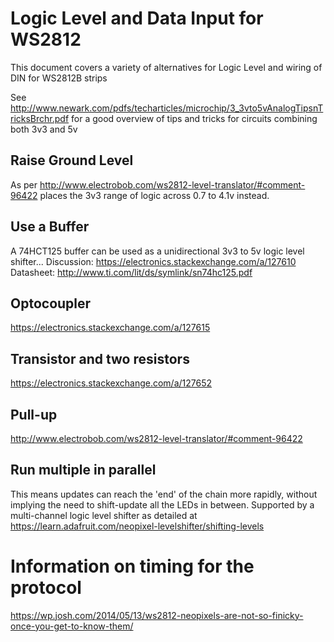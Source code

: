 # Logic Level and Data Input for WS2812

This document covers a variety of alternatives for Logic Level and wiring of DIN for WS2812B strips

See http://www.newark.com/pdfs/techarticles/microchip/3_3vto5vAnalogTipsnTricksBrchr.pdf for a good overview of tips and tricks for circuits combining both 3v3 and 5v

## Raise Ground Level

As per http://www.electrobob.com/ws2812-level-translator/#comment-96422 places the 3v3 range of logic across 0.7 to 4.1v instead.

## Use a Buffer

A 74HCT125 buffer can be used as a unidirectional 3v3 to 5v logic level shifter...
Discussion: https://electronics.stackexchange.com/a/127610
Datasheet: http://www.ti.com/lit/ds/symlink/sn74hc125.pdf

## Optocoupler

https://electronics.stackexchange.com/a/127615

## Transistor and two resistors

https://electronics.stackexchange.com/a/127652

## Pull-up

http://www.electrobob.com/ws2812-level-translator/#comment-96422



## Run multiple in parallel

This means updates can reach the 'end' of the chain more rapidly, without implying the need to shift-update all the LEDs in between. Supported by a multi-channel logic level shifter as detailed at https://learn.adafruit.com/neopixel-levelshifter/shifting-levels

# Information on timing for the protocol

https://wp.josh.com/2014/05/13/ws2812-neopixels-are-not-so-finicky-once-you-get-to-know-them/
